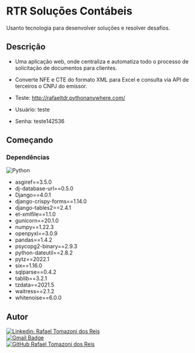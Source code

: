 
# RTR Soluções Contábeis

Usanto tecnologia para desenvolver soluções e resolver desafios.

## Descrição

* Uma aplicação web, onde centraliza e automatiza todo o processo de solicitação de documentos para clientes. 
* Converte NFE e CTE do formato XML para Excel e consulta via API de terceiros o CNPJ do emissor.

* Teste: http://rafaeltdr.pythonanywhere.com/
* Usuário: teste
* Senha: teste142536

## Começando

### Dependências

![Python](https://img.shields.io/badge/-Python-333333?style=flat&logo=python)  
* asgiref==3.5.0
* dj-database-url==0.5.0
* Django==4.0.1
* django-crispy-forms==1.14.0
* django-tables2==2.4.1
* et-xmlfile==1.1.0
* gunicorn==20.1.0
* numpy==1.22.3
* openpyxl==3.0.9
* pandas==1.4.2
* psycopg2-binary==2.9.3
* python-dateutil==2.8.2
* pytz==2022.1
* six==1.16.0
* sqlparse==0.4.2
* tablib==3.2.1
* tzdata==2021.5
* waitress==2.1.2
* whitenoise==6.0.0


## Autor

[![Linkedin: Rafael Tomazoni dos Reis](https://img.shields.io/badge/-Rafael%20Tomazoni-blue?style=flat-square&logo=Linkedin&logoColor=white&link=https://linkedin.com/in/RafaelTDR)](https://linkedin.com/in/RafaelTDR)  
[![Gmail Badge](https://img.shields.io/badge/-rafa.eel.tomazoni@gmail.com-006bed?style=flat-square&logo=Gmail&logoColor=white&link=mailto:rafa.eel.tomazoni@gmail.com)](mailto:rafa.eel.tomazoni@gmail.com)  
[![GitHub Rafael Tomazoni dos Reis]( https://img.shields.io/github/followers/RafaTDR?label=follow&style=social)](https://github.com/RafaTDR)  

